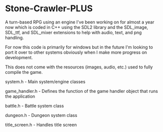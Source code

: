 # Stone-Crawler-PLUS

A turn-based RPG using an engine I've been working on for almost a year now 
which is coded in C++ using the SDL2 library and the SDL_image, SDL_ttf, and
SDL_mixer extensions to help with audio, text, and png handling.

For now this code is primarily for windows but in the future I'm looking to
port it over to other systems obviously when I make more progress on development.

This does not come with the resources (images, audio, etc.) used to fully compile the game.

system.h - Main system/engine classes

game_handler.h - Defines the function of the game handler object that runs the application

battle.h - Battle system class

dungeon.h - Dungeon system class

title_screen.h - Handles title screen
